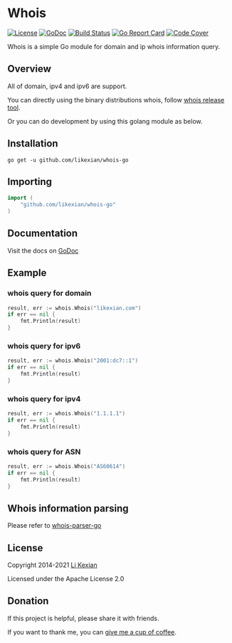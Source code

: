 # Whois

[![License](https://img.shields.io/badge/license-Apache%202.0-blue.svg)](LICENSE)
[![GoDoc](https://godoc.org/github.com/likexian/whois-go?status.svg)](https://godoc.org/github.com/likexian/whois-go)
[![Build Status](https://travis-ci.org/likexian/whois-go.svg?branch=master)](https://travis-ci.org/likexian/whois-go)
[![Go Report Card](https://goreportcard.com/badge/github.com/likexian/whois-go)](https://goreportcard.com/report/github.com/likexian/whois-go)
[![Code Cover](https://codecov.io/gh/likexian/whois-go/graph/badge.svg)](https://codecov.io/gh/likexian/whois-go)

Whois is a simple Go module for domain and ip whois information query.

## Overview

All of domain, ipv4 and ipv6 are support.

You can directly using the binary distributions whois, follow [whois release tool](cmd/whois).

Or you can do development by using this golang module as below.

## Installation

```shell
go get -u github.com/likexian/whois-go
```

## Importing

```go
import (
    "github.com/likexian/whois-go"
)
```

## Documentation

Visit the docs on [GoDoc](https://godoc.org/github.com/likexian/whois-go)

## Example

### whois query for domain

```go
result, err := whois.Whois("likexian.com")
if err == nil {
    fmt.Println(result)
}
```

### whois query for ipv6

```go
result, err := whois.Whois("2001:dc7::1")
if err == nil {
    fmt.Println(result)
}
```

### whois query for ipv4

```go
result, err := whois.Whois("1.1.1.1")
if err == nil {
    fmt.Println(result)
}
```

### whois query for ASN

```go
result, err := whois.Whois("AS60614")
if err == nil {
    fmt.Println(result)
}
```

## Whois information parsing

Please refer to [whois-parser-go](https://github.com/likexian/whois-parser-go)

## License

Copyright 2014-2021 [Li Kexian](https://www.likexian.com/)

Licensed under the Apache License 2.0

## Donation

If this project is helpful, please share it with friends.

If you want to thank me, you can [give me a cup of coffee](https://www.likexian.com/donate/).
